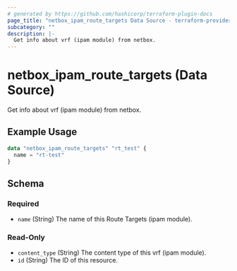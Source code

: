 ```yaml
---
# generated by https://github.com/hashicorp/terraform-plugin-docs
page_title: "netbox_ipam_route_targets Data Source - terraform-provider-netbox"
subcategory: ""
description: |-
  Get info about vrf (ipam module) from netbox.
---
```


# netbox_ipam_route_targets (Data Source)

Get info about vrf (ipam module) from netbox.

## Example Usage

```terraform
data "netbox_ipam_route_targets" "rt_test" {
  name = "rt-test"
}
```

<!-- schema generated by tfplugindocs -->
## Schema

### Required

- `name` (String) The name of this Route Targets (ipam module).

### Read-Only

- `content_type` (String) The content type of this vrf (ipam module).
- `id` (String) The ID of this resource.


